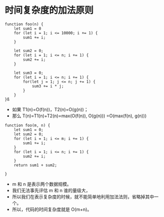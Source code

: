 # 时间复杂度的加法原则

```
function foo(n) {
    let sum1 = 0
    for (let i = 1; i <= 10000; i += 1) {
        sum1 += i;
    }

    let sum2 = 0;
    for (let i = 1; i <= n; i += 1) {
        sum2 += i;
    }

    let sum3 = 0;
    for (let i = 1; i <= n; i += 1) {
        for(let j = 1; j <= n; j += 1) {
            sum3 += i * j;
        }
    }
}ß
```

* 如果 T1(n)=O(f(n))，T2(n)=O(g(n))；
* 那么 T(n)=T1(n)+T2(n)=max(O(f(n)), O(g(n))) =O(max(f(n), g(n)))

```
function foo(m, n) {
    let sum1 = 0;
    let sum2 = 0;
    for (let i = 1; i <= m; i += 1) {
        sum1 += i;
    }
    for (let i = 1; i <= n; i += 1) {
        sum2 += i;
    }
    return sum1 + sum2;

}
```
 * m 和 n 是表示两个数据规模。
 * 我们无法事先评估 m 和 n 谁的量级大，
 * 所以我们在表示复杂度的时候，就不能简单地利用加法法则，省略掉其中一个。
 * 所以，代码的时间复杂度就是 O(m+n)。
